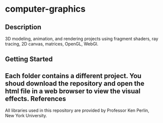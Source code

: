 # computer-graphics

Description
----------------
  3D modeling, animation, and rendering projects using fragment shaders, ray tracing, 2D canvas, matrices, OpenGL, WebGl. 

Getting Started
---------------
  Each folder contains a different project. You shoud download the repository and open the html file in a web browser to view the visual effects.
References
---------------
  All libraries used in this repository are provided by Professor Ken Perlin, New York University. 
